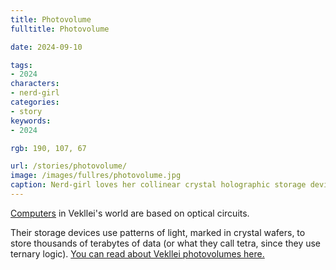 ```yaml
---
title: Photovolume
fulltitle: Photovolume

date: 2024-09-10

tags:
- 2024
characters:
- nerd-girl
categories:
- story
keywords:
- 2024

rgb: 190, 107, 67

url: /stories/photovolume/
image: /images/fullres/photovolume.jpg
caption: Nerd-girl loves her collinear crystal holographic storage device.
---
```

[Computers](/computers/) in Vekllei's world are based on optical circuits.

Their storage devices use patterns of light, marked in crystal wafers, to store thousands of terabytes of data (or what they call tetra, since they use ternary logic). [You can read about Vekllei photovolumes here.](/photovolumes/)